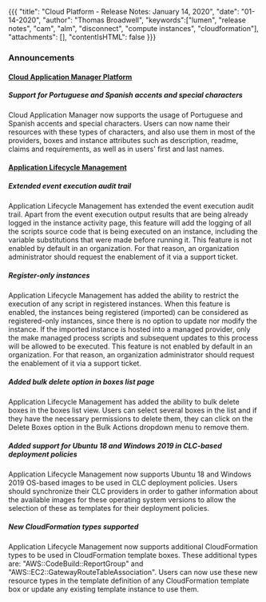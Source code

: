 {{{
"title": "Cloud Platform - Release Notes: January 14, 2020",
"date": "01-14-2020",
"author": "Thomas Broadwell",
"keywords":["lumen", "release notes", "cam", "alm", "disconnect", "compute instances", "cloudformation"],
"attachments": [],
"contentIsHTML": false
}}}

### Announcements

#### [Cloud Application Manager Platform](https://www.ctl.io/cloud-application-manager/)

##### Support for Portuguese and Spanish accents and special characters

Cloud Application Manager now supports the usage of Portuguese and Spanish accents and special characters. Users can now name their resources with these types of characters, and also use them in most of the providers, boxes and instance attributes such as description, readme, claims and requirements, as well as in users' first and last names.

#### [Application Lifecycle Management](https://www.ctl.io/cloud-application-manager/application-lifecycle-management/)

##### Extended event execution audit trail

Application Lifecycle Management has extended the event execution audit trail. Apart from the event execution output results that are being already logged in the instance activity page, this feature will add the logging of all the scripts source code that is being executed on an instance, including the variable substitutions that were made before running it. This feature is not enabled by default in an organization. For that reason, an organization administrator should request the enablement of it via a support ticket.

##### Register-only instances

Application Lifecycle Management has added the ability to restrict the execution of any script in registered instances. When this feature is enabled, the instances being registered (imported) can be considered as registered-only instances, since there is no option to update nor modify the instance. If the imported instance is hosted into a managed provider, only the make managed process scripts and subsequent updates to this process will be allowed to be executed. This feature is not enabled by default in an organization. For that reason, an organization administrator should request the enablement of it via a support ticket.

##### Added bulk delete option in boxes list page

Application Lifecycle Management has added the ability to bulk delete boxes in the boxes list view. Users can select several boxes in the list and if they have the necessary permissions to delete them, they can click on the Delete Boxes option in the Bulk Actions dropdown menu to remove them.

##### Added support for Ubuntu 18 and Windows 2019 in CLC-based deployment policies

Application Lifecycle Management now supports Ubuntu 18 and Windows 2019 OS-based images to be used in CLC deployment policies. Users should synchronize their CLC providers in order to gather information about the available images for these operating system versions to allow the selection of these as templates for their deployment policies.

##### New CloudFormation types supported

Application Lifecycle Management now supports additional CloudFormation types to be used in CloudFormation template boxes. These additional types are: "AWS::CodeBuild::ReportGroup" and "AWS::EC2::GatewayRouteTableAssociation". Users can now use these new resource types in the template definition of any CloudFormation template box or update any existing template instance to use them.
